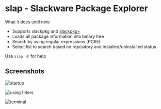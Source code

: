 # slap - Slackware Package Explorer

What it does until now:

* Supports slackpkg and [slackpkg+](http://slakfinder.org/slackpkg+.html)
* Loads all package information into binary tree
* Search by using regular expressions (PCRE)
* Select list to search based on repository and installed/uninstalled status

Use `slap -h` for help

## Screenshots

![startup](https://github.com/nereusx/slap/blob/master/images/lazslap-1.png)

![using filters](https://github.com/nereusx/slap/blob/master/images/lazslap-2.png)

![terminal](https://github.com/nereusx/slap/blob/master/images/slap-1.png)
